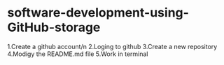 # software-development-using-GitHub-storage

1.Create a github account/n
2.Loging to github
3.Create a new repository
4.Modigy the README.md file
5.Work in terminal
